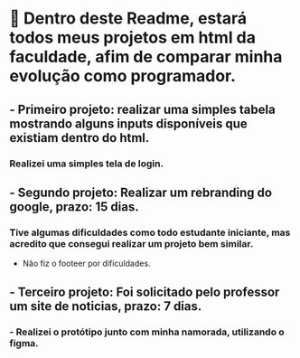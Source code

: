 # 👋 Dentro deste Readme, estará todos meus projetos em html da faculdade, afim de comparar minha evolução como programador.

## - Primeiro projeto: realizar uma simples tabela mostrando alguns inputs disponíveis que existiam dentro do html.  

### Realizei uma simples tela de login. 

## - Segundo projeto: Realizar um rebranding do google, prazo: 15 dias.

### Tive algumas dificuldades como todo estudante iniciante, mas acredito que consegui realizar um projeto bem similar. 
- Não fiz o footeer por dificuldades. 

## - Terceiro projeto: Foi solicitado pelo professor um site de noticias, prazo: 7 dias.

### - Realizei o protótipo junto com minha namorada, utilizando o figma. 

 

